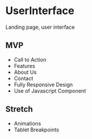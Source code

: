 # UserInterface

Landing page, user interface

## MVP

- Call to Action
- Features
- About Us
- Contact
- Fully Responsive Design
- Use of Javascript Component

## Stretch

- Animations
- Tablet Breakpoints

<!-- test -->
